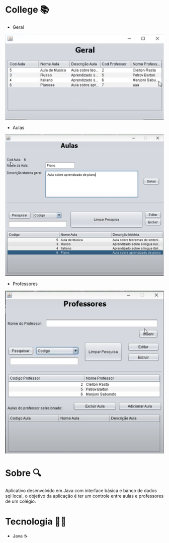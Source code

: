 # College 📚

* Geral
<img src="geral.png">

* Aulas
<img src="aulas.png">

* Professores
<img src="professores.png">

# Sobre 🔍

Aplicativo desenvolvido em Java com interface básica e banco de dados sql local, o objetivo da aplicação é ter um controle entre aulas e professores de um colégio.

# Tecnologia 👨‍💻

* Java ☕
